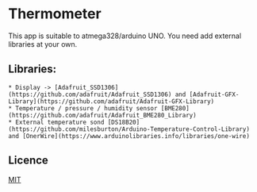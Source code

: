 # Thermometer

This app is suitable to atmega328/arduino UNO.
You need add external libraries at your own.

## Libraries:
    * Display -> [Adafruit_SSD1306](https://github.com/adafruit/Adafruit_SSD1306) and [Adafruit-GFX-Library](https://github.com/adafruit/Adafruit-GFX-Library)
    * Temperature / pressure / humidity sensor [BME280](https://github.com/adafruit/Adafruit_BME280_Library)
    * External temperature sond [DS18B20](https://github.com/milesburton/Arduino-Temperature-Control-Library) and [OnerWire](https://www.arduinolibraries.info/libraries/one-wire)

## Licence
[MIT](https://choosealicense.com/licenses/mit/)
